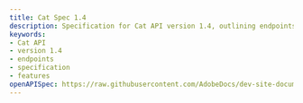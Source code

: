 ```yaml
---
title: Cat Spec 1.4
description: Specification for Cat API version 1.4, outlining endpoints and features.
keywords:
- Cat API
- version 1.4
- endpoints
- specification
- features
openAPISpec: https://raw.githubusercontent.com/AdobeDocs/dev-site-documentation-template/main/static/petstore.json
---
```

 
